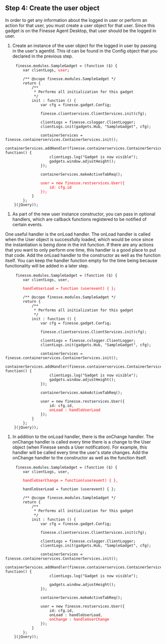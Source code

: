 ## Step 4: Create the user object

In order to get any information about the logged in user or perform an action for that user, you must create a user object for that user. Since this gadget is on the Finesse Agent Desktop, that user should be the logged in user.

1. Create an instance of the user object for the logged in user by passing in the user's agentId. This id can be found in the Config object that you declared in the previous step.

 <pre>
    <code class="lang-none">finesse.modules.SampleGadget = (function ($) {
	    var clientLogs, <span style="color:red">user</span>;

	    /** @scope finesse.modules.SampleGadget */
	    return {
	        /**
	         * Performs all initialization for this gadget
	         */
	        init : function () {
				var cfg = finesse.gadget.Config;

				finesse.clientservices.ClientServices.init(cfg);

				clientLogs = finesse.cslogger.ClientLogger;
            	clientLogs.init(gadgets.Hub, "SampleGadget", cfg);

            	containerServices = finesse.containerservices.ContainerServices.init();
            	containerServices.addHandler(finesse.containerservices.ContainerServices.Topics.ACTIVE_TAB, function() {
	                clientLogs.log("Gadget is now visible");
	                gadgets.window.adjustHeight();
	            });

	            containerServices.makeActiveTabReq();

	            <span style="color:red">user = new finesse.restservices.User({
	                id: cfg.id
	            });</span>
			}
	    };
    }(jQuery));</code>
</pre>

1. As part of the new user instance constructor, you can pass in optional handlers, which are callback functions registered to be notified of certain events.

 One useful handler is the onLoad handler. The onLoad handler is called when the User object is successfully loaded, which would be once since the instantiation is being done in the init function. If there are any actions that you want to only perform one time, this handler is a good place to put that code. Add the onLoad handler to the constructor as well as the function itself. You can keep the handler function empty for the time being because functionality will be added in a later step.

 <pre>
    <code class="lang-none">finesse.modules.SampleGadget = (function ($) {
	    var clientLogs, user<span style="color:red">,

	    handleUserLoad = function (userevent) { }</span>;

	    /** @scope finesse.modules.SampleGadget */
	    return {
	        /**
	         * Performs all initialization for this gadget
	         */
	        init : function () {
				var cfg = finesse.gadget.Config;

				finesse.clientservices.ClientServices.init(cfg);

				clientLogs = finesse.cslogger.ClientLogger;
            	clientLogs.init(gadgets.Hub, "SampleGadget", cfg);

            	containerServices = finesse.containerservices.ContainerServices.init();
            	containerServices.addHandler(finesse.containerservices.ContainerServices.Topics.ACTIVE_TAB, function() {
	                clientLogs.log("Gadget is now visible");
	                gadgets.window.adjustHeight();
	            });

	            containerServices.makeActiveTabReq();

	            user = new finesse.restservices.User({
	                id: cfg.id<span style="color:red">,
	                onLoad : handleUserLoad</span>
	            });
			}
	    };
    }(jQuery));</code>
</pre>

1. In addition to the onLoad handler, there is the onChange handler. The onChange handler is called every time there is a change to the User object (when Finesse sends a User notification). For example, this handler will be called every time the user's state changes. Add the onChange handler to the constructor as well as the function itself.

 <pre>
    <code class="lang-none">finesse.modules.SampleGadget = (function ($) {
	    var clientLogs, user,

	    <span style="color:red">handleUserChange = function(userevent) { },</span>

	    handleUserLoad = function (userevent) { };

	    /** @scope finesse.modules.SampleGadget */
	    return {
	        /**
	         * Performs all initialization for this gadget
	         */
	        init : function () {
				var cfg = finesse.gadget.Config;

				finesse.clientservices.ClientServices.init(cfg);

				clientLogs = finesse.cslogger.ClientLogger;
            	clientLogs.init(gadgets.Hub, "SampleGadget", cfg);

            	containerServices = finesse.containerservices.ContainerServices.init();
            	containerServices.addHandler(finesse.containerservices.ContainerServices.Topics.ACTIVE_TAB, function() {
	                clientLogs.log("Gadget is now visible");

	                gadgets.window.adjustHeight();
	            });

	            containerServices.makeActiveTabReq();

	            user = new finesse.restservices.User({
	                id: cfg.id,
	                onLoad : handleUserLoad<span style="color:red">,
	                onChange : handleUserChange</span>
	            });
			}
	    };
    }(jQuery));</code>
</pre>
